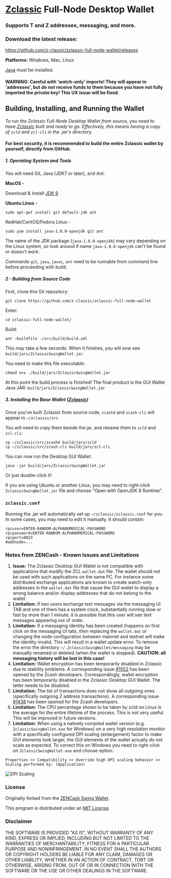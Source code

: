 # [Zclassic](https://zclassic.org/) Full-Node Desktop Wallet

### Supports T and Z addresses, messaging, and more.

### Download the latest release:
https://github.com/z-classic/zclassic-full-node-wallet/releases


**Platforms:** Windows, Mac, Linux

[Java](https://java.com/en/download/) must be installed.



#### WARNING: Careful with 'watch-only' imports! They will appear in 'addresses', but ***do not*** receive funds to them because you have not fully imported the private key! This UX issue will be fixed.


## Building, Installing, and Running the Wallet

*To run the Zclassic Full-Node Desktop Wallet from source, you need to have [Zclassic](https://github.com/z-classic/zclassic) built and ready to go. Effectively, this means having a copy of `zcld` and `zcl-cli` in the .jar's directory.*

#### For best security, it is recommended to build the entire Zclassic wallet by yourself, directly from GitHub.

##### 1. Operating System and Tools

   You will need Git, Java (JDK7 or later), and Ant.  

   **MacOS -**

   Download & Install [JDK 9](http://www.oracle.com/technetwork/java/javase/downloads/jdk9-downloads-3848520.html)

   **Ubuntu Linux -**
   ```
   sudo apt-get install git default-jdk ant
   ```
   RedHat/CentOS/Fedora Linux -
   ```
   sudo yum install java-1.8.0-openjdk git ant
   ```
   The name of the JDK package (`java-1.8.0-openjdk`) may vary depending on the Linux system, so look around if name `java-1.8.0-openjdk` can't be found or doesn't work.

   Commands `git`, `java`, `javac`, `ant` need to be runnable from command line
   before proceeding with build.

##### 2 - Building from Source Code

   First, clone this Git repository:
   ```
   git clone https://github.com/z-classic/zclassic-full-node-wallet
   ```
   Enter:
   ```
   cd zclassic-full-node-wallet/
   ```
   Build:
   ```
   ant -buildfile ./src/build/build.xml
   ```
   This may take a few seconds. When it finishes, you will now see `build/jars/ZclassicSwingWallet.jar`.

   You need to make this file executable:
   ```
   chmod u+x ./build/jars/ZclassicSwingWallet.jar
   ```
   At this point the build process is finished! The final product is the GUI Wallet Java JAR: `build/jars/ZclassicSwingWallet.jar`

##### 3. Installing the Base Wallet ([Zclassic](https://github.com/z-classic/zclassic))

Once you've built Zclassic from source code, `zcashd` and `zcash-cli` will appear in `~/zclassic/src`.

You will need to copy them beside the jar, and rename them to `zcld` and `zcl-cli`:

```
cp ~/zclassic/src/zcashd build/jars/zcld
cp ~/zclassic/src/zcash-cli build/jars/zcl-cli
```

You can now run the Desktop GUI Wallet:

```
java -jar build/jars/ZclassicSwingWallet.jar
```

Or just double-click it!


If you are using Ubuntu or another Linux, you may need to
right-click `ZclassicSwingWallet.jar` file and choose "Open with OpenJDK 8 Runtime".


### `zclassic.conf`
Running the .jar will automatically set up `~/zclassic/zclassic.conf` for you. In some cases, you may need to edit it manually. It should contain:
```
rpcuser=ENTER-RANDOM-ALPHANUMERICAL-PASSWORD
rpcpassword=ENTER-RANDOM-ALPHANUMERICAL-PASSWORD
rpcport=8023
#addnode=...

```

### Notes from ZENCash - Known Issues and Limitations

1. **Issue:** The Zclassic Desktop GUI Wallet is not compatible with applications that modify the ZCL `wallet.dat` file. The wallet should not be used
with such applications on the same PC. For instance some distributed exchange applications are known to create watch-only addresses in the
`wallet.dat` file that cause the GUI wallet to display a wrong balance and/or display addresses that do not belong to the wallet.
1. **Limitation:** if two users exchange text messages via the messaging UI TAB and one of them has a system clock, substantially running slow or fast by more than 1 minute, it is possible that this user will see text messages appearing out of order.
1. **Limitation:** if a messaging identity has been created (happens on first click on the messaging UI tab), then replacing the `wallet.dat` or changing the node configuration between mainnet and testnet will make the identity invalid. This will result in a wallet update error. To remove the error the directory `~/.ZclassicSwingWallet/messaging` may be manually renamed or deleted (when the wallet is stopped). **CAUTION: all messaging history will be lost in this case!**
1. **Limitation:** Wallet encryption has been temporarily disabled in Zclassic due to stability problems. A corresponding issue
[#1552](https://github.com/zcash/zcash/issues/1552) has been opened by the Zcash developers. Correspondingly,
wallet encryption has been temporarily disabled in the Zclassic Desktop GUI Wallet.
The latter needs to be disabled.
1. **Limitation:** The list of transactions does not show all outgoing ones (specifically outgoing Z address
transactions). A corresponding issue [#1438](https://github.com/zcash/zcash/issues/1438) has been opened
for the Zcash developers.
1. **Limitation:** The CPU percentage shown to be taken by zcld on Linux is the average for the entire lifetime
of the process. This is not very useful. This will be improved in future versions.
1. **Limitation:** When using a natively compiled wallet version (e.g. `ZclassicSwingWallet.exe` for Windows) on a
very high resolution monitor with a specifically configured DPI scaling (enlargement) factor to make GUI
elements look larger, the GUI elements of the wallet actually do not scale as expected. To correct this on
Windows you need to right-click on `ZclassicSwingWallet.exe` and choose option:
```
Properties >> Compatibility >> Override high DPI scaling behavior >> Scaling performed by: (Application)
```

![DPI Scaling](https://github.com/z-classic/zclassic-full-node-wallet/raw/master/docs/EXEScalingSettings.png "DPI Scaling")


### License
Originally forked from the [ZENCash Swing Wallet](https://github.com/ZencashOfficial/zencash-swing-wallet-ui).

This program is distributed under an [MIT License](https://github.com/z-classic/zclassic-full-node-wallet/raw/master/LICENSE).

### Disclaimer

THE SOFTWARE IS PROVIDED "AS IS", WITHOUT WARRANTY OF ANY KIND, EXPRESS OR
IMPLIED, INCLUDING BUT NOT LIMITED TO THE WARRANTIES OF MERCHANTABILITY,
FITNESS FOR A PARTICULAR PURPOSE AND NONINFRINGEMENT. IN NO EVENT SHALL THE
AUTHORS OR COPYRIGHT HOLDERS BE LIABLE FOR ANY CLAIM, DAMAGES OR OTHER
LIABILITY, WHETHER IN AN ACTION OF CONTRACT, TORT OR OTHERWISE, ARISING FROM,
OUT OF OR IN CONNECTION WITH THE SOFTWARE OR THE USE OR OTHER DEALINGS IN THE
SOFTWARE.

